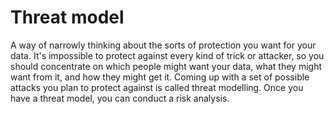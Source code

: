 [Title]: # (Threat model)
[Order]: # (120)

# Threat model

A way of narrowly thinking about the sorts of protection you want for your data. It's impossible to protect against every kind of trick or attacker, so you should concentrate on which people might want your data, what they might want from it, and how they might get it. Coming up with a set of possible attacks you plan to protect against is called threat modelling. Once you have a threat model, you can conduct a risk analysis.
